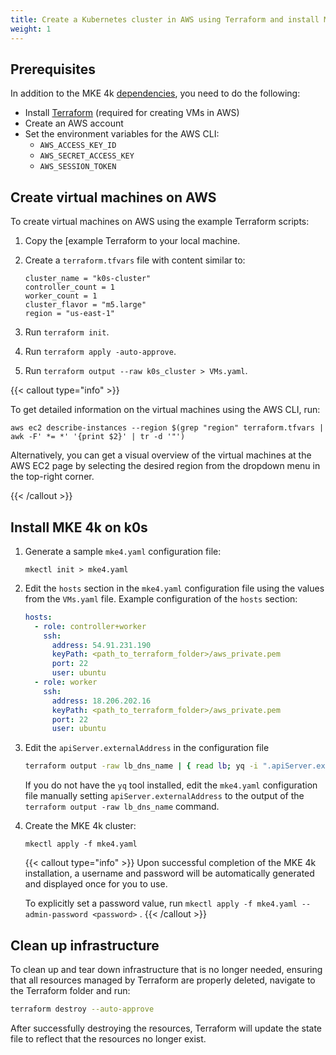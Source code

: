 ```yaml
---
title: Create a Kubernetes cluster in AWS using Terraform and install MKE 4k
weight: 1
---
```


## Prerequisites

In addition to the MKE 4k
[dependencies](../../../getting-started/install-mke-4k-cli), you need to do the
following:

- Install [Terraform](https://developer.hashicorp.com/terraform/tutorials/aws-get-started/install-cli)
  (required for creating VMs in AWS)
- Create an AWS account
- Set the environment variables for the AWS CLI:
  - `AWS_ACCESS_KEY_ID`
  - `AWS_SECRET_ACCESS_KEY`
  - `AWS_SESSION_TOKEN`

## Create virtual machines on AWS

To create virtual machines on AWS using the example Terraform scripts:

1. Copy the [example Terraform
   to your local machine.
2. Create a `terraform.tfvars` file with content similar to:

   ```
   cluster_name = "k0s-cluster"
   controller_count = 1
   worker_count = 1
   cluster_flavor = "m5.large"
   region = "us-east-1"
   ```

3. Run `terraform init`.
4. Run `terraform apply -auto-approve`.
5. Run `terraform output --raw k0s_cluster > VMs.yaml`.

{{< callout type="info" >}}

To get detailed information on the virtual machines using the AWS CLI, run:

```shell
aws ec2 describe-instances --region $(grep "region" terraform.tfvars | awk -F' *= *' '{print $2}' | tr -d '"')
```

Alternatively, you can get a visual overview of the virtual machines at the AWS EC2 page
by selecting the desired region from the dropdown menu in the top-right corner.

{{< /callout >}}

## Install MKE 4k on k0s

1. Generate a sample `mke4.yaml` configuration file:

   ```shell
   mkectl init > mke4.yaml
   ```

2. Edit the `hosts` section in the `mke4.yaml` configuration file using the
   values from the `VMs.yaml` file. Example configuration of the `hosts`
   section:

   ```yaml
   hosts:
     - role: controller+worker
       ssh:
         address: 54.91.231.190
         keyPath: <path_to_terraform_folder>/aws_private.pem
         port: 22
         user: ubuntu
     - role: worker
       ssh:
         address: 18.206.202.16
         keyPath: <path_to_terraform_folder>/aws_private.pem
         port: 22
         user: ubuntu
   ```

3. Edit the `apiServer.externalAddress` in the configuration file

   ```sh
   terraform output -raw lb_dns_name | { read lb; yq -i ".apiServer.externalAddress = \"$lb\"" mke4.yaml; }
   ```

   If you do not have the `yq` tool installed, edit the `mke4.yaml`
   configuration file manually
   setting `apiServer.externalAddress` to the output of the `terraform output -raw lb_dns_name` command.

4. Create the MKE 4k cluster:

   ```shell
   mkectl apply -f mke4.yaml
   ```

   {{< callout type="info" >}} Upon successful completion of the MKE 4k
   installation, a username and password will be automatically generated and
   displayed once for you to use.

   To explicitly set a password value, run `mkectl apply -f mke4.yaml --admin-password <password>` .
   {{< /callout >}}

## Clean up infrastructure

To clean up and tear down infrastructure that is no longer needed, ensuring that all resources
managed by Terraform are properly deleted, navigate to the Terraform folder and run:

```bash
terraform destroy --auto-approve
```

After successfully destroying the resources, Terraform will update the state file
to reflect that the resources no longer exist.

